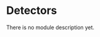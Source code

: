 <!-- doxy
\page refDetectors Module 'Detectors'
/doxy -->

# Detectors

There is no module description yet.

<!-- doxy
This module contains the following submodules:

* \subpage refDetectorsRaw
* \subpage refDetectorsBase
* \subpage refDetectorsBasetest
* \subpage refDetectorsGeometry
* \subpage refDetectorsGlobalTracking
* \subpage refDetectorsVertexing
* \subpage refDetectorsCalibration
* \subpage refDetectorsCPV
* \subpage refDetectorsCTF
* \subpage refDetectorsEMCAL
* \subpage refDetectorsDCS
* \subpage refDetectorsFIT
* \subpage refDetectorsHMPID
* \subpage refDetectorsITSMFT
* \subpage refDetectorsMUON
* \subpage refDetectorsPHOS
* \subpage refDetectorsPassive
* \subpage refDetectorsTOF
* \subpage refDetectorsTPC
* \subpage refDetectorsTRD
* \subpage refDetectorsZDC
/doxy -->
